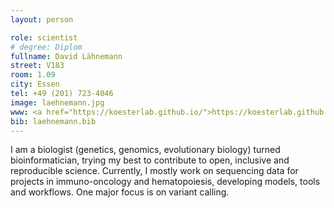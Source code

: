 ```yaml
---
layout: person

role: scientist
# degree: Diplom
fullname: David Lähnemann
street: V183
room: 1.09
city: Essen
tel: +49 (201) 723-4046
image: laehnemann.jpg
www: <a href="https://koesterlab.github.io/">https://koesterlab.github.io/</a>
bib: laehnemann.bib
---
```


I am a biologist (genetics, genomics, evolutionary biology) turned bioinformatician, trying my best to contribute to open, inclusive and reproducible science.
Currently, I mostly work on sequencing data for projects in immuno-oncology and hematopoiesis, developing models, tools and workflows.
One major focus is on variant calling.
